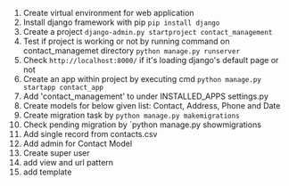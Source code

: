 
1. Create virtual environment for web application
2. Install  django framework with pip `pip install django`
3. Create a project `django-admin.py startproject contact_management`
4. Test if project is working or not by running command on contact_managemet directory `python manage.py runserver`
5. Check `http://localhost:8000/` if it's loading django's default page or not
6. Create an app within project by executing cmd `python manage.py startapp contact_app`
7. Add 'contact_management' to under INSTALLED_APPS settings.py 
8. Create models for below given list: Contact, Address, Phone and Date
9. Create migration task by `python manage.py makemigrations`
10. Check pending migration by `python manage.py showmigrations
11. Add single record from contacts.csv
12. Add admin for Contact Model
13. Create super user 
14. add view and url pattern
15. add template

       